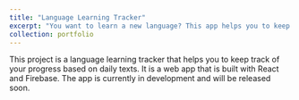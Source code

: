 ```yaml
---
title: "Language Learning Tracker"
excerpt: "You want to learn a new language? This app helps you to keep track of your progress based on daily texts."
collection: portfolio
---
```


This project is a language learning tracker that helps you to keep track of your progress based on daily texts. It is a web app that is built with React and Firebase. The app is currently in development and will be released soon. 
